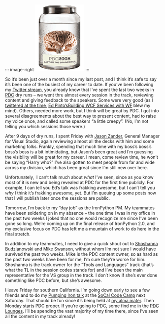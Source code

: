::: image-right
![](https://raw.githubusercontent.com/devhawk/devhawk.github.io/master/images/blog/20081019-the-pdc-prep-death-march-its-almost-over/PDC2008Brain.gif) 
::: 

So it’s been just over a month since my last post, and I think it’s safe to say
it’s been one of the busiest of my career to date. If you’ve been
following my [Twitter stream](http://twitter.com/devhawk), you already
know that I’ve spent the last two weeks in
[PDC](http://microsoftpdc.com/) dry runs – we went thru almost every
session in the track, reviewing content and giving feedback to the
speakers. Some were very good (as I [twittered at the
time](http://twitter.com/DevHawk/statuses/948784175), [Ed
Pinto’s](http://blogs.msdn.com/edpinto/)[Building WCF Services with
WF](http://channel9.msdn.com/pdc2008/TL06/) blew my mind). Others,
needed more work, but I think will be great by PDC. I got into several
disagreements about the best way to present content, had to raise my
voice once, and called some speakers “a little creepy”. (No, I’m not
telling you which sessions those were.)

After 9 days of dry runs, I spent Friday with [Jason
Zander](http://blogs.msdn.com/jasonz/), General Manager for Visual
Studio, again reviewing almost all the decks with him and some marketing
folks. Frankly, spending that much time with my boss’s boss’s boss’s
boss is a bit intimidating, but Jason’s been great and I’m guessing the
visibility will be great for my career. I mean, come review time, he
won’t be saying “Harry who?” I’ve also gotten to meet people from far
and wide across my division, which has been great since I’m still new
over here.

Unfortunately,  I can’t talk much about *what* I’ve seen, since as you
know most of it is new and being revealed at PDC for the first time
publicly. For example, I can tell you Ed’s talk was frakking awesome,
but I can’t tell you *why* I think it’s frakking awesome, yet. But I’m
queuing up some posts now that I will publish later once the sessions
are public.

Tomorrow, I’m back to my “day job” as the IronPython PM. My teammates
have been soldering on in my absence – the one time I was in my office
in the past two weeks I joked that no one would recognize me since I’ve
been gone so long. We’re coming up on the final release of IronPython
2.0, and my exclusive focus on PDC has left me a mountain of work to do
here in the final stretch.

In addition to my teammates, I need to give a quick shout out to
[Shoshanna
Budzianowski](http://channel9.msdn.com/shows/WM_IN/Developers-are-my-life-I-love-them-OK-how-can-you-not-want-to-find-out-more-about-who-said-tha)
and [Mike Swanson](http://blogs.msdn.com/mswanson), without whom I’m not
sure I would have survived the past two weeks. Mike is the PDC content
owner, so as hard as the past two weeks have been for me, I’m sure
they’re worse for him. Shoshanna is the track owner for the “Tools and
Languages” track (that’s what the TL in the session codes stands for)
and I’ve been the main representative for the VS group in the track. I
don’t know if she’s ever done something like PDC before, but she’s
awesome. 

I leave Friday for southern California. I’m going down early to see a
few friends and to do my [Pumping Iron
talk](http://www.socalcodecamp.com/session.aspx?sid=96fe471e-e96d-4c82-bfa4-a2f7d4d88387)
at the [SoCal Code Camp](http://www.socalcodecamp.com/) next Saturday.
That should be fun since it’s being held at [my alma
mater](http://viterbi.usc.edu/). Then Monday starts PDC proper. If
you’re going to PDC, some find me in the [PDC
Lounges](http://microsoftpdc.com/Agenda/UnSessions.aspx#pdc-lounges).
I’ll be spending the vast majority of my time there, since I’ve seen all
the content in my track already!
